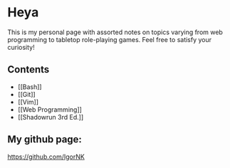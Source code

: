 # Heya
This is my personal page with assorted notes on topics varying from web programming to tabletop role-playing games.
Feel free to satisfy your curiosity!

## Contents
- [[Bash]]
- [[Git]]
- [[Vim]]
- [[Web Programming]]
- [[Shadowrun 3rd Ed.]]

## My github page: 
https://github.com/IgorNK